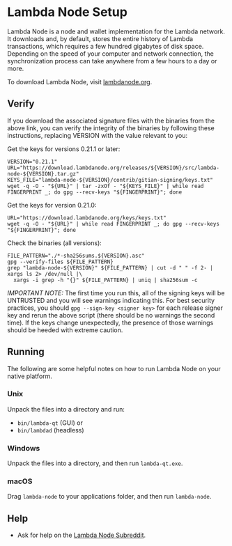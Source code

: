# Lambda Node Setup

Lambda Node is a node and wallet implementation for the Lambda network.
It downloads and, by default, stores the entire history of Lambda
transactions, which requires a few hundred gigabytes of disk space. Depending on
the speed of your computer and network connection, the synchronization process
can take anywhere from a few hours to a day or more.

To download Lambda Node, visit [lambdanode.org](https://lambdanode.org/).

## Verify

If you download the associated signature files with the binaries from the above link,
you can verify the integrity of the binaries by following these instructions, replacing
VERSION with the value relevant to you:

Get the keys for versions 0.21.1 or later:

```
VERSION="0.21.1"
URL="https://download.lambdanode.org/releases/${VERSION}/src/lambda-node-${VERSION}.tar.gz"
KEYS_FILE="lambda-node-${VERSION}/contrib/gitian-signing/keys.txt"
wget -q -O - "${URL}" | tar -zxOf - "${KEYS_FILE}" | while read FINGERPRINT _; do gpg --recv-keys "${FINGERPRINT}"; done
```

Get the keys for version 0.21.0:

```
URL="https://download.lambdanode.org/keys/keys.txt"
wget -q -O - "${URL}" | while read FINGERPRINT _; do gpg --recv-keys "${FINGERPRINT}"; done
```

Check the binaries (all versions):

```
FILE_PATTERN="./*-sha256sums.${VERSION}.asc"
gpg --verify-files ${FILE_PATTERN}
grep "lambda-node-${VERSION}" ${FILE_PATTERN} | cut -d " " -f 2- | xargs ls 2> /dev/null |\
  xargs -i grep -h "{}" ${FILE_PATTERN} | uniq | sha256sum -c
```

*IMPORTANT NOTE:* The first time you run this, all of the signing keys will be
UNTRUSTED and you will see warnings indicating this. For best security practices,
you should `gpg --sign-key <signer key>` for each release signer key and rerun
the above script (there should be no warnings the second time). If the keys change
unexpectedly, the presence of those warnings should be heeded with extreme caution.

## Running

The following are some helpful notes on how to run Lambda Node on your
native platform.

### Unix

Unpack the files into a directory and run:

- `bin/lambda-qt` (GUI) or
- `bin/lambdad` (headless)

### Windows

Unpack the files into a directory, and then run `lambda-qt.exe`.

### macOS

Drag `lambda-node` to your applications folder, and then run `lambda-node`.

## Help

- Ask for help on the [Lambda Node Subreddit](https://www.reddit.com/r/lambdanode/).

